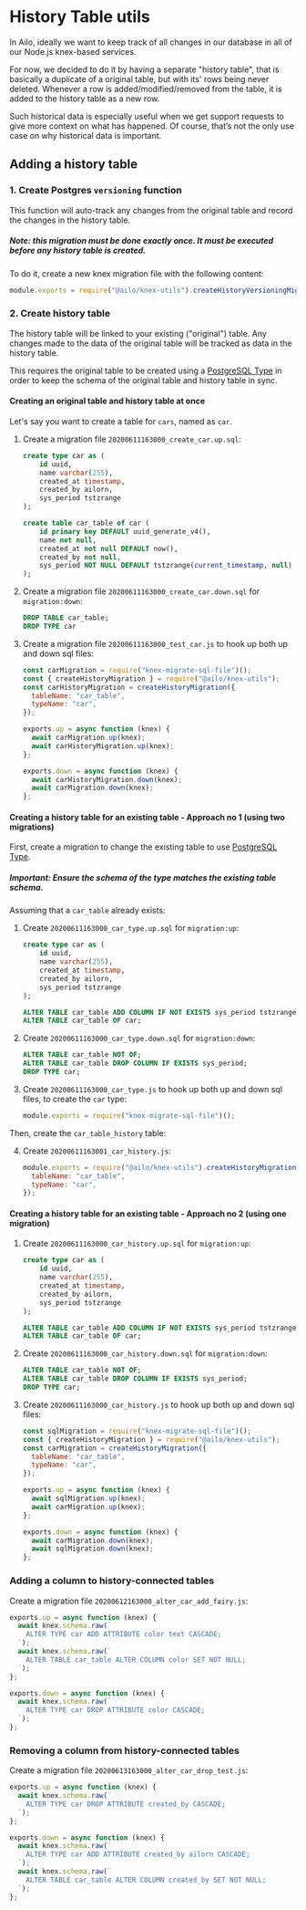 # History Table utils

In Ailo, ideally we want to keep track of all changes in our database in all of our Node.js knex-based services.

For now, we decided to do it by having a separate "history table", that is basically a duplicate of a original table, but with its' rows being never deleted. Whenever a row is added/modified/removed from the table, it is added to the history table as a new row.

Such historical data is especially useful when we get support requests to give more context on what has happened. Of course, that’s not the only use case on why historical data is important.

## Adding a history table

### 1. Create Postgres `versioning` function

This function will auto-track any changes from the original table and record the changes in the history table.

##### Note: this migration must be done exactly once. It must be executed before any history table is created.

To do it, create a new knex migration file with the following content:

```js
module.exports = require("@ailo/knex-utils").createHistoryVersioningMigration();
```

### 2. Create history table

The history table will be linked to your existing ("original") table. Any changes made to the data of the original table will be tracked as data in the history table.

This requires the original table to be created using a [PostgreSQL Type](https://www.postgresql.org/docs/9.6/sql-createtype.html) in order to keep the schema of the original table and history table in sync.

#### Creating an original table and history table at once

Let's say you want to create a table for `cars`, named as `car`.

1. Create a migration file `20200611163000_create_car.up.sql`:

   ```sql
   create type car as (
       id uuid,
       name varchar(255),
       created_at timestamp,
       created_by ailorn,
       sys_period tstzrange
   );

   create table car_table of car (
       id primary key DEFAULT uuid_generate_v4(),
       name not null,
       created_at not null DEFAULT now(),
       created_by not null,
       sys_period NOT NULL DEFAULT tstzrange(current_timestamp, null)
   );
   ```

2. Create a migration file `20200611163000_create_car.down.sql` for `migration:down`:

   ```sql
   DROP TABLE car_table;
   DROP TYPE car
   ```

3. Create a migration file `20200611163000_test_car.js` to hook up both up and down sql files:

   ```js
   const carMigration = require("knex-migrate-sql-file")();
   const { createHistoryMigration } = require("@ailo/knex-utils");
   const carHistoryMigration = createHistoryMigration({
     tableName: "car_table",
     typeName: "car",
   });

   exports.up = async function (knex) {
     await carMigration.up(knex);
     await carHistoryMigration.up(knex);
   };

   exports.down = async function (knex) {
     await carHistoryMigration.down(knex);
     await carMigration.down(knex);
   };
   ```

#### Creating a history table for an existing table - Approach no 1 (using two migrations)

First, create a migration to change the existing table to use [PostgreSQL Type](https://www.postgresql.org/docs/9.6/sql-createtype.html).

##### Important: Ensure the schema of the type matches the existing table schema.

Assuming that a `car_table` already exists:

1. Create `20200611163000_car_type.up.sql` for `migration:up`:

   ```sql
   create type car as (
       id uuid,
       name varchar(255),
       created_at timestamp,
       created_by ailorn,
       sys_period tstzrange
   );

   ALTER TABLE car_table ADD COLUMN IF NOT EXISTS sys_period tstzrange NOT NULL DEFAULT tstzrange(current_timestamp, null);
   ALTER TABLE car_table OF car;
   ```

2. Create `20200611163000_car_type.down.sql` for `migration:down`:

   ```sql
   ALTER TABLE car_table NOT OF;
   ALTER TABLE car_table DROP COLUMN IF EXISTS sys_period;
   DROP TYPE car;
   ```

3. Create `20200611163000_car_type.js` to hook up both up and down sql files, to create the `car` type:

   ```js
   module.exports = require("knex-migrate-sql-file")();
   ```

Then, create the `car_table_history` table:

4. Create `20200611163001_car_history.js`:

   ```js
   module.exports = require("@ailo/knex-utils").createHistoryMigration({
     tableName: "car_table",
     typeName: "car",
   });
   ```

#### Creating a history table for an existing table - Approach no 2 (using one migration)

1. Create `20200611163000_car_history.up.sql` for `migration:up`:

   ```sql
   create type car as (
       id uuid,
       name varchar(255),
       created_at timestamp,
       created_by ailorn,
       sys_period tstzrange
   );

   ALTER TABLE car_table ADD COLUMN IF NOT EXISTS sys_period tstzrange NOT NULL DEFAULT tstzrange(current_timestamp, null);
   ALTER TABLE car_table OF car;
   ```

2. Create `20200611163000_car_history.down.sql` for `migration:down`:

   ```sql
   ALTER TABLE car_table NOT OF;
   ALTER TABLE car_table DROP COLUMN IF EXISTS sys_period;
   DROP TYPE car;
   ```

3. Create `20200611163000_car_history.js` to hook up both up and down sql files:

   ```js
   const sqlMigration = require("knex-migrate-sql-file")();
   const { createHistoryMigration } = require("@ailo/knex-utils");
   const carMigration = createHistoryMigration({
     tableName: "car_table",
     typeName: "car",
   });

   exports.up = async function (knex) {
     await sqlMigration.up(knex);
     await carMigration.up(knex);
   };

   exports.down = async function (knex) {
     await carMigration.down(knex);
     await sqlMigration.down(knex);
   };
   ```

### Adding a column to history-connected tables

Create a migration file `20200612163000_alter_car_add_fairy.js`:

```js
exports.up = async function (knex) {
  await knex.schema.raw(`
    ALTER TYPE car ADD ATTRIBUTE color text CASCADE;
  `);
  await knex.schema.raw(`
    ALTER TABLE car_table ALTER COLUMN color SET NOT NULL;
  `);
};

exports.down = async function (knex) {
  await knex.schema.raw(`
    ALTER TYPE car DROP ATTRIBUTE color CASCADE;
  `);
};
```

### Removing a column from history-connected tables

Create a migration file `20200613163000_alter_car_drop_test.js`:

```js
exports.up = async function (knex) {
  await knex.schema.raw(`
    ALTER TYPE car DROP ATTRIBUTE created_by CASCADE;
  `);
};

exports.down = async function (knex) {
  await knex.schema.raw(`
    ALTER TYPE car ADD ATTRIBUTE created_by ailorn CASCADE;
  `);
  await knex.schema.raw(`
    ALTER TABLE car_table ALTER COLUMN created_by SET NOT NULL;
  `);
};
```
